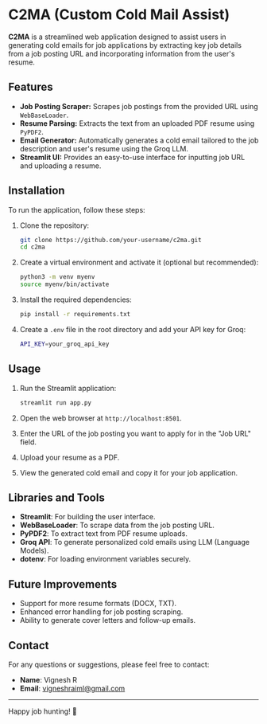# C2MA (Custom Cold Mail Assist)

**C2MA** is a streamlined web application designed to assist users in generating cold emails for job applications by extracting key job details from a job posting URL and incorporating information from the user's resume.

## Features

- **Job Posting Scraper:** Scrapes job postings from the provided URL using `WebBaseLoader`.
- **Resume Parsing:** Extracts the text from an uploaded PDF resume using `PyPDF2`.
- **Email Generator:** Automatically generates a cold email tailored to the job description and user's resume using the Groq LLM.
- **Streamlit UI:** Provides an easy-to-use interface for inputting job URL and uploading a resume.

## Installation

To run the application, follow these steps:

1. Clone the repository:
    ```bash
    git clone https://github.com/your-username/c2ma.git
    cd c2ma
    ```

2. Create a virtual environment and activate it (optional but recommended):
    ```bash
    python3 -m venv myenv
    source myenv/bin/activate
    ```

3. Install the required dependencies:
    ```bash
    pip install -r requirements.txt
    ```

4. Create a `.env` file in the root directory and add your API key for Groq:
    ```bash
    API_KEY=your_groq_api_key
    ```

## Usage

1. Run the Streamlit application:
    ```bash
    streamlit run app.py
    ```

2. Open the web browser at `http://localhost:8501`.

3. Enter the URL of the job posting you want to apply for in the "Job URL" field.

4. Upload your resume as a PDF.

5. View the generated cold email and copy it for your job application.


## Libraries and Tools

- **Streamlit**: For building the user interface.
- **WebBaseLoader**: To scrape data from the job posting URL.
- **PyPDF2**: To extract text from PDF resume uploads.
- **Groq API**: To generate personalized cold emails using LLM (Language Models).
- **dotenv**: For loading environment variables securely.

## Future Improvements

- Support for more resume formats (DOCX, TXT).
- Enhanced error handling for job posting scraping.
- Ability to generate cover letters and follow-up emails.

## Contact

For any questions or suggestions, please feel free to contact:
- **Name**: Vignesh R
- **Email**: [vigneshraiml@gmail.com](mailto:vigneshraiml@gmail.com)

---

Happy job hunting! 🚀

